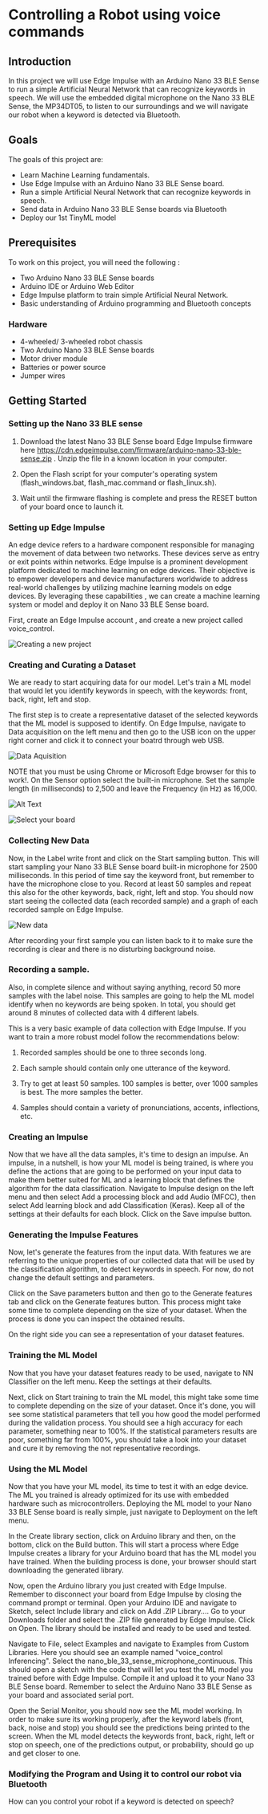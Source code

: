 # Controlling a Robot using voice commands

## Introduction

In this project we will use Edge Impulse with an Arduino Nano 33 BLE Sense to run a simple Artificial Neural Network that can recognize keywords in speech. We will use the embedded digital microphone on the Nano 33 BLE Sense, the MP34DT05, to listen to our surroundings and we will navigate our robot when a keyword is detected via Bluetooth.


## Goals
The goals of this project are:

- Learn Machine Learning fundamentals.
- Use Edge Impulse with an Arduino Nano 33 BLE Sense board.
- Run a simple Artificial Neural Network that can recognize keywords in speech.
- Send data in Arduino Nano 33 BLE Sense boards via Bluetooth
- Deploy our 1st TinyML model

## Prerequisites
To work on this project, you will need the following :

- Two Arduino Nano 33 BLE Sense boards
- Arduino IDE or Arduino Web Editor
- Edge Impulse platform to train simple Artificial Neural Network.
- Basic understanding of Arduino programming and Bluetooth concepts

### Hardware

- 4-wheeled/ 3-wheeled robot chassis
- Two Arduino Nano 33 BLE Sense boards
- Motor driver module
- Batteries or power source
- Jumper wires

## Getting Started

### Setting up the Nano 33 BLE sense

1. Download the latest Nano 33 BLE Sense board Edge Impulse firmware here https://cdn.edgeimpulse.com/firmware/arduino-nano-33-ble-sense.zip . Unzip the file in a known location in your computer.

2. Open the Flash script for your computer's operating system (flash_windows.bat, flash_mac.command or flash_linux.sh).

3. Wait until the firmware flashing is complete and press the RESET button of your board once to launch it.


### Setting up Edge Impulse

An edge device refers to a hardware component responsible for managing the movement of data between two networks. These devices serve as entry or exit points within networks. Edge Impulse is a prominent development platform dedicated to machine learning on edge devices. Their objective is to empower developers and device manufacturers worldwide to address real-world challenges by utilizing machine learning models on edge devices. By leveraging these capabilities , we can create a machine learning system or model and deploy it on Nano 33 BLE Sense board.

First, create an Edge Impulse account , and create a new project called voice_control.

![Creating a new project](https://github.com/tech-nickk/100PROJECTSCHALLENGE/blob/8b0377b21e73ee609aed4f66b1da5c4fe04197c8/PROJECT%20005%20%3A%20Controlling%20a%20robot%20Using%20Voice%20Commands/photos/create%20project.png)


### Creating and Curating a Dataset

We are ready to start acquiring data for our model. Let's train a ML model that would let you identify keywords in speech, with the keywords: front, back, right, left and stop.

The first step is to create a representative dataset of the selected keywords that the ML model is supposed to identify. On Edge Impulse, navigate to Data acquisition on the left menu and then go to the USB icon on the upper right corner and click it to connect your boatrd through web USB.

![Data Aquisition](https://github.com/tech-nickk/100PROJECTSCHALLENGE/blob/5ecb31447c1b0e67374381d74db7ca4eb73a363d/PROJECT%20005%20%3A%20Controlling%20a%20robot%20Using%20Voice%20Commands/photos/data%20acquisition.png)


NOTE that you must be using Chrome or Microsoft Edge browser for this to work!. On the Sensor option select the built-in microphone. Set the sample length (in milliseconds) to 2,500 and leave the Frequency (in Hz) as 16,000.

![Alt Text](https://github.com/tech-nickk/100PROJECTSCHALLENGE/blob/14820fdfab0237a38633c5b931dc39cd2b65c50b/PROJECT%20005%20%3A%20Controlling%20a%20robot%20Using%20Voice%20Commands/photos/collect%20data%20using%20web%20usb.png)



![Select your board](https://github.com/tech-nickk/100PROJECTSCHALLENGE/blob/e28a540da93b9682b62ed8a926734801061140cb/PROJECT%20005%20%3A%20Controlling%20a%20robot%20Using%20Voice%20Commands/photos/select%20%20BLE.png)





### Collecting New Data

Now, in the Label write front and click on the Start sampling button. This will start sampling your Nano 33 BLE Sense board built-in microphone for 2500 milliseconds. In this period of time say the keyword front, but remember to have the microphone close to you. Record at least 50 samples and repeat this also for the other keywords, back, right, left and stop. You should now start seeing the collected data (each recorded sample) and a graph of each recorded sample on Edge Impulse.

![New data](https://github.com/tech-nickk/100PROJECTSCHALLENGE/blob/14820fdfab0237a38633c5b931dc39cd2b65c50b/PROJECT%20005%20%3A%20Controlling%20a%20robot%20Using%20Voice%20Commands/photos/right.png)



After recording your first sample you can listen back to it to make sure the recording is clear and there is no disturbing background noise.

### Recording a sample.

Also, in complete silence and without saying anything, record 50 more samples with the label noise. This samples are going to help the ML model identify when no keywords are being spoken. In total, you should get around 8 minutes of collected data with 4 different labels.

This is a very basic example of data collection with Edge Impulse. If you want to train a more robust model follow the recommendations below:

1. Recorded samples should be one to three seconds long.

2. Each sample should contain only one utterance of the keyword.

3. Try to get at least 50 samples. 100 samples is better, over 1000 samples is best. The more samples the better.

4. Samples should contain a variety of pronunciations, accents, inflections, etc.


### Creating an Impulse

Now that we have all the data samples, it's time to design an impulse. An impulse, in a nutshell, is how your ML model is being trained, is where you define the actions that are going to be performed on your input data to make them better suited for ML and a learning block that defines the algorithm for the data classification. Navigate to Impulse design on the left menu and then select Add a processing block and add Audio (MFCC), then select Add learning block and add Classification (Keras). Keep all of the settings at their defaults for each block. Click on the Save impulse button.

### Generating the Impulse Features

Now, let's generate the features from the input data. With features we are referring to the unique properties of our collected data that will be used by the classification algorithm, to detect keywords in speech. For now, do not change the default settings and parameters.

Click on the Save parameters button and then go to the Generate features tab and click on the Generate features button. This process might take some time to complete depending on the size of your dataset. When the process is done you can inspect the obtained results.

On the right side you can see a representation of your dataset features.

### Training the ML Model

Now that you have your dataset features ready to be used, navigate to NN Classifier on the left menu. Keep the settings at their defaults.

Next, click on Start training to train the ML model, this might take some time to complete depending on the size of your dataset. Once it's done, you will see some statistical parameters that tell you how good the model performed during the validation process. You should see a high accuracy for each parameter, something near to 100%. If the statistical parameters results are poor, something far from 100%, you should take a look into your dataset and cure it by removing the not representative recordings.


### Using the ML Model

Now that you have your ML model, its time to test it with an edge device. The ML you trained is already optimized for its use with embedded hardware such as microcontrollers. Deploying the ML model to your Nano 33 BLE Sense board is really simple, just navigate to Deployment on the left menu.

In the Create library section, click on Arduino library and then, on the bottom, click on the Build button. This will start a process where Edge Impulse creates a library for your Arduino board that has the ML model you have trained. When the building process is done, your browser should start downloading the generated library.

Now, open the Arduino library you just created with Edge Impulse. Remember to disconnect your board from Edge Impulse by closing the command prompt or terminal. Open your Arduino IDE and navigate to Sketch, select Include library and click on Add .ZIP Library.... Go to your Downloads folder and select the .ZIP file generated by Edge Impulse. Click on Open. The library should be installed and ready to be used and tested.

Navigate to File, select Examples and navigate to Examples from Custom Libraries. Here you should see an example named "voice_control Inferencing". Select the nano_ble_33_sense_microphone_continuous. This should open a sketch with the code that will let you test the ML model you trained before with Edge Impulse. Compile it and upload it to your Nano 33 BLE Sense board. Remember to select the Arduino Nano 33 BLE Sense as your board and associated serial port.

Open the Serial Monitor, you should now see the ML model working. In order to make sure its working properly, after the keyword labels (front, back, noise and stop) you should see the predictions being printed to the screen. When the ML model detects the keywords front, back, right, left or stop on speech, one of the predictions output, or probability, should go up and get closer to one.


### Modifying the Program and Using it to control our robot via Bluetooth

How can you control your robot if a keyword is detected on speech?

